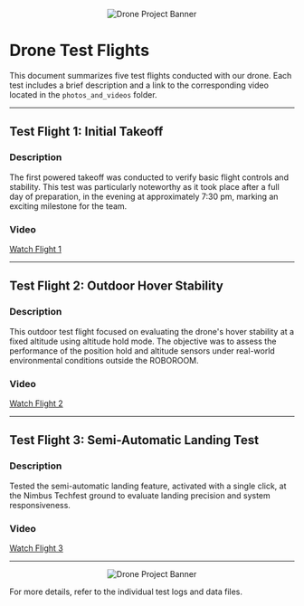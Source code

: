 <!-- Banner -->
<p align="center">
    <img src="https://img.shields.io/badge/Drone%20Project-Test%20Flights-blue?style=for-the-badge" alt="Drone Project Banner" />
</p>

# Drone Test Flights

This document summarizes five test flights conducted with our drone. Each test includes a brief description and a link to the corresponding video located in the `photos_and_videos` folder.

---

## Test Flight 1: Initial Takeoff

### Description
The first powered takeoff was conducted to verify basic flight controls and stability. This test was particularly noteworthy as it took place after a full day of preparation, in the evening at approximately 7:30 pm, marking an exciting milestone for the team.

### Video
[Watch Flight 1](/photos%20and%20videos/VID-20250604-WA0005.mp4)

---

## Test Flight 2: Outdoor Hover Stability

### Description
This outdoor test flight focused on evaluating the drone's hover stability at a fixed altitude using altitude hold mode. The objective was to assess the performance of the position hold and altitude sensors under real-world environmental conditions outside the ROBOROOM.

### Video
[Watch Flight 2](/photos%20and%20videos/VID-20250604-WA0004.mp4)

---

## Test Flight 3: Semi-Automatic Landing Test

### Description
Tested the semi-automatic landing feature, activated with a single click, at the Nimbus Techfest ground to evaluate landing precision and system responsiveness.

### Video
[Watch Flight 3](/photos%20and%20videos/VID-20250604-WA0006.mp4)

---
<!-- Banner -->
<p align="center">
    <img src="https://img.shields.io/badge/Drone%20Project-Test%20Flights-blue?style=for-the-badge" alt="Drone Project Banner" />
</p>
For more details, refer to the individual test logs and data files.